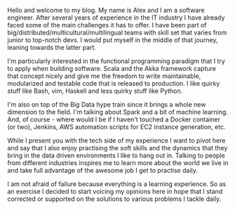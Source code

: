 Hello and welcome to my blog. My name is Alex and I am a software engineer. After several years of experience in the IT industry I have already faced some of the main challenges it has to offer. I have been part of big/distributed/multicultural/multilingual teams with skill set that varies from junior to top-notch devs. I would put myself in the middle of that journey, leaning towards the latter part.
 
I'm particularly interested in the functional programming paradigm that I try to apply when building software. Scala and the Akka framework capture that concept nicely and give me the freedom to write maintainable, modularized and testable code that is released to production. I like quirky stuff like Bash, vim, Haskell and less quirky stuff like Python.

I'm also on top of the Big Data hype train since it brings a whole new dimension to the field. I'm talking about Spark and a bit of machine learning. And, of course - where would I be if I haven't touched a Docker container (or two), Jenkins, AWS automation scripts for EC2 instance generation, etc.

While I present you with the tech side of my experience I want to pivot here and say that I also enjoy practising the soft skills and the dynamics that they bring in the data driven environments I like to hang out in. Talking to people from different industries inspires me to learn more about the world we live in and take full advantage of the awesome job I get to practise daily.

I am not afraid of failure because everything is a learning experience. So as an exercise I decided to start voicing my opinions here in hope that I stand corrected or supported on the solutions to various problems I tackle daily. 

